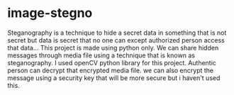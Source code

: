 # image-stegno
Steganography is a technique to hide a secret data in something that is not secret but data is secret that no one can except authorized person access that data...
This project is made using python only.
We can share hidden messages through media file using a technique that is known as steganography.
I used openCV python library for this project.
Authentic person can decrypt that encrypted media file.
we can also encrypt the message using a security key that will be more secure but i haven't used this.

